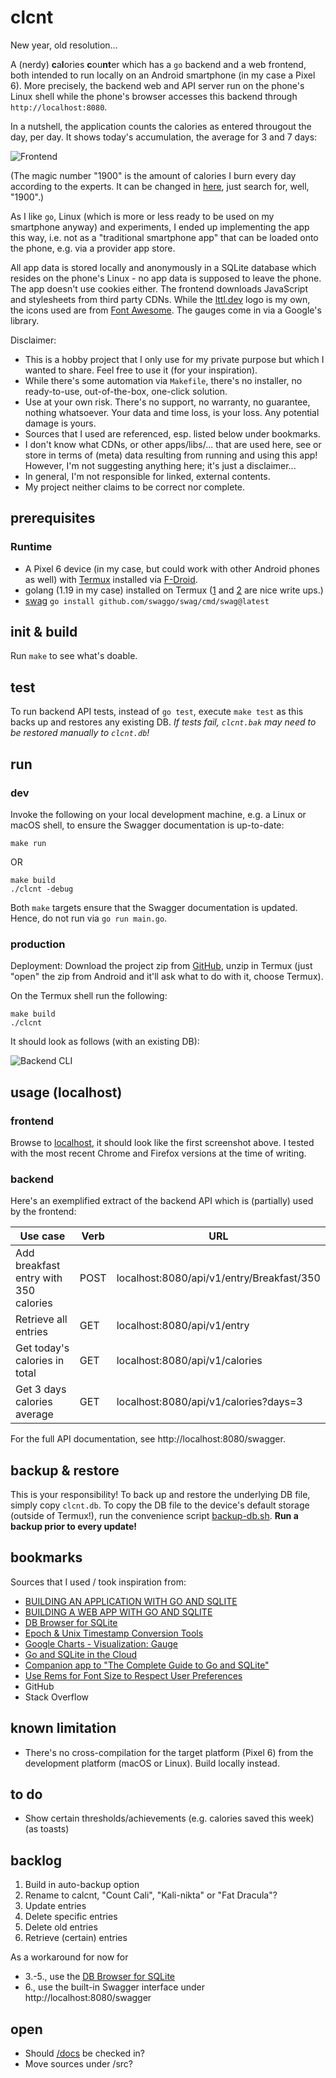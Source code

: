 # clcnt

New year, old resolution...

A (nerdy) **c**a**l**ories **c**ou**nt**er which has a `go` backend and a web frontend, both intended to run locally on an Android smartphone (in my case a Pixel 6).
More precisely, the backend web and API server run on the phone's Linux shell while the phone's browser accesses this backend through `http://localhost:8080`.

In a nutshell, the application counts the calories as entered througout the day, per day. It shows today's accumulation, the average for 3 and 7 days:

![Frontend](frontend.png)

(The magic number "1900" is the amount of calories I burn every day according to the experts. It can be changed in [here](templates/index.tmpl), just search for, well, "1900".)

As I like `go`, Linux (which is more or less ready to be used on my smartphone anyway) and experiments, I ended up implementing the app this way, i.e. not as a "traditional smartphone app" that can be loaded onto the phone, e.g. via a provider app store. 

All app data is stored locally and anonymously in a SQLite database which resides on the phone's Linux - no app data is supposed to leave the phone. The app doesn't use cookies either.
The frontend downloads JavaScript and stylesheets from third party CDNs. While the [lttl.dev](https://lttl.dev) logo is my own, the icons used are from [Font Awesome](https://fontawesome.com/). The gauges come in via a Google's library.

Disclaimer:
- This is a hobby project that I only use for my private purpose but which I wanted to share. Feel free to use it (for your inspiration).
- While there's some automation via `Makefile`, there's no installer, no ready-to-use, out-of-the-box, one-click solution. 
- Use at your own risk. There's no support, no warranty, no guarantee, nothing whatsoever. Your data and time loss, is your loss. Any potential damage is yours.
- Sources that I used are referenced, esp. listed below under bookmarks.
- I don't know what CDNs, or other apps/libs/... that are used here, see or store in terms of (meta) data resulting from running and using this app! However, I'm not suggesting anything here; it's just a disclaimer...
- In general, I'm not responsible for linked, external contents.
- My project neither claims to be correct nor complete.

## prerequisites

### Runtime

- A Pixel 6 device (in my case, but could work with other Android phones as well) with [Termux](https://f-droid.org/en/packages/com.termux/) installed via [F-Droid](https://f-droid.org/).
- golang (1.19 in my case) installed on Termux ([1](https://www.techncyber.com/2022/12/golang-in-termux.html) and [2](http://rafalgolarz.com/blog/2017/01/15/running_golang_on_android/) are nice write ups.)
- [swag](https://github.com/swaggo/swag) `go install github.com/swaggo/swag/cmd/swag@latest`

## init & build

Run `make` to see what's doable.

## test

To run backend API tests, instead of `go test`, execute `make test` as this backs up and restores any existing DB.
*If tests fail, `clcnt.bak` may need to be restored manually to `clcnt.db`!*

## run

### dev

Invoke the following on your local development machine, e.g. a Linux or macOS shell, to ensure the Swagger documentation is up-to-date:

`make run`

OR

```
make build
./clcnt -debug
```

Both `make` targets ensure that the Swagger documentation is updated. Hence, do not run via `go run main.go`.

### production

Deployment: Download the project zip from [GitHub](https://github.com/m5lk3n/clcnt/archive/refs/heads/main.zip), unzip in Termux (just "open" the zip from Android and it'll ask what to do with it, choose Termux).

On the Termux shell run the following:

```
make build
./clcnt
```

It should look as follows (with an existing DB):

![Backend CLI](backend-cli.png)

## usage (localhost)

### frontend

Browse to [localhost](http://localhost:8080), it should look like the first screenshot above. I tested with the most recent Chrome and Firefox versions at the time of writing.

### backend

Here's an exemplified extract of the backend API which is (partially) used by the frontend:

| Use case | Verb | URL |
| --- | --- | --- |
| Add breakfast entry with 350 calories | POST | localhost:8080/api/v1/entry/Breakfast/350 |
| Retrieve all entries | GET | localhost:8080/api/v1/entry |
| Get today's calories in total | GET | localhost:8080/api/v1/calories |
| Get 3 days calories average | GET | localhost:8080/api/v1/calories?days=3 |

For the full API documentation, see http://localhost:8080/swagger.

## backup & restore

This is your responsibility!
To back up and restore the underlying DB file, simply copy `clcnt.db`. To copy the DB file to the device's default storage (outside of Termux!), run the convenience script [backup-db.sh](scripts/backup-db.sh).
**Run a backup prior to every update!**

## bookmarks

Sources that I used / took inspiration from:

- [BUILDING AN APPLICATION WITH GO AND SQLITE](https://www.allhandsontech.com/programming/golang/how-to-use-sqlite-with-go/)
- [BUILDING A WEB APP WITH GO AND SQLITE](https://www.allhandsontech.com/programming/golang/web-app-sqlite-go/)
- [DB Browser for SQLite](https://sqlitebrowser.org/)
- [Epoch & Unix Timestamp Conversion Tools](https://www.epochconverter.com/)
- [Google Charts - Visualization: Gauge](https://developers.google.com/chart/interactive/docs/gallery/gauge)
- [Go and SQLite in the Cloud](https://www.golang.dk/articles/go-and-sqlite-in-the-cloud)
- [Companion app to "The Complete Guide to Go and SQLite"](https://github.com/maragudk/sqlite-app)
- [Use Rems for Font Size to Respect User Preferences](https://www.aleksandrhovhannisyan.com/blog/use-rems-for-font-size/)
- GitHub
- Stack Overflow

## known limitation

- There's no cross-compilation for the target platform (Pixel 6) from the development platform (macOS or Linux). Build locally instead.

## to do

- Show certain thresholds/achievements (e.g. calories saved this week) (as toasts)

## backlog

1. Build in auto-backup option
2. Rename to calcnt, "Count Cali", "Kali-nikta" or "Fat Dracula"?
3. Update entries
4. Delete specific entries
5. Delete old entries
6. Retrieve (certain) entries

As a workaround for now for
- 3.-5., use the [DB Browser for SQLite](https://sqlitebrowser.org/)
- 6., use the built-in Swagger interface under http://localhost:8080/swagger

## open

- Should [/docs](/docs) be checked in?
- Move sources under /src?
